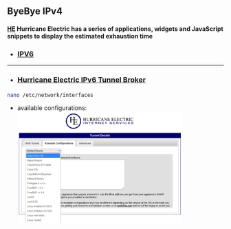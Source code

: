 ## ByeBye IPv4
#### [HE](https://ipv6.he.net/statistics/) Hurricane Electric has a series of applications, widgets and JavaScript snippets to display the estimated exhaustion time

* ### [IPV6](https://en.wikipedia.org/wiki/IPv6)
---

* ### [Hurricane Electric IPv6 Tunnel Broker](https://tunnelbroker.net/)

```bash
nano /etc/network/interfaces
```
* available configurations:
<img src="https://github.com/universalbit-dev/universalbit-dev/blob/main/ipv4toipv6/images/he_net_interfaces.png" width="80%"></img>
